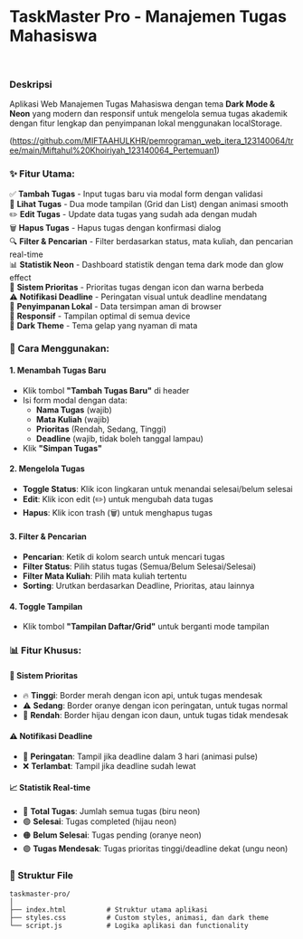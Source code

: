 # TaskMaster Pro - Manajemen Tugas Mahasiswa

<br>

### Deskripsi

Aplikasi Web Manajemen Tugas Mahasiswa dengan tema **Dark Mode & Neon** yang modern dan responsif untuk mengelola semua tugas akademik dengan fitur lengkap dan penyimpanan lokal menggunakan localStorage.

(https://github.com/MIFTAAHULKHR/pemrograman_web_itera_123140064/tree/main/Miftahul%20Khoiriyah_123140064_Pertemuan1)

### ✨ Fitur Utama:

✅ **Tambah Tugas** - Input tugas baru via modal form dengan validasi  
👀 **Lihat Tugas** - Dua mode tampilan (Grid dan List) dengan animasi smooth  
✏️ **Edit Tugas** - Update data tugas yang sudah ada dengan mudah  
🗑️ **Hapus Tugas** - Hapus tugas dengan konfirmasi dialog  
🔍 **Filter & Pencarian** - Filter berdasarkan status, mata kuliah, dan pencarian real-time  
📊 **Statistik Neon** - Dashboard statistik dengan tema dark mode dan glow effect  
🎯 **Sistem Prioritas** - Prioritas tugas dengan icon dan warna berbeda  
⚠️ **Notifikasi Deadline** - Peringatan visual untuk deadline mendatang  
💾 **Penyimpanan Lokal** - Data tersimpan aman di browser  
📱 **Responsif** - Tampilan optimal di semua device  
🎨 **Dark Theme** - Tema gelap yang nyaman di mata  

### 🚀 Cara Menggunakan:

#### 1. Menambah Tugas Baru
   - Klik tombol **"Tambah Tugas Baru"** di header
   - Isi form modal dengan data:
     - **Nama Tugas** (wajib)
     - **Mata Kuliah** (wajib) 
     - **Prioritas** (Rendah, Sedang, Tinggi)
     - **Deadline** (wajib, tidak boleh tanggal lampau)
   - Klik **"Simpan Tugas"**

#### 2. Mengelola Tugas
   - **Toggle Status**: Klik icon lingkaran untuk menandai selesai/belum selesai
   - **Edit**: Klik icon edit (✏️) untuk mengubah data tugas
   - **Hapus**: Klik icon trash (🗑️) untuk menghapus tugas

#### 3. Filter & Pencarian
   - **Pencarian**: Ketik di kolom search untuk mencari tugas
   - **Filter Status**: Pilih status tugas (Semua/Belum Selesai/Selesai)
   - **Filter Mata Kuliah**: Pilih mata kuliah tertentu
   - **Sorting**: Urutkan berdasarkan Deadline, Prioritas, atau lainnya

#### 4. Toggle Tampilan
   - Klik tombol **"Tampilan Daftar/Grid"** untuk berganti mode tampilan

### 📊 Fitur Khusus:

#### 🎯 Sistem Prioritas
- 🔥 **Tinggi**: Border merah dengan icon api, untuk tugas mendesak
- ⚠️ **Sedang**: Border oranye dengan icon peringatan, untuk tugas normal  
- 🌿 **Rendah**: Border hijau dengan icon daun, untuk tugas tidak mendesak

#### ⚠️ Notifikasi Deadline
- 🔔 **Peringatan**: Tampil jika deadline dalam 3 hari (animasi pulse)
- ❌ **Terlambat**: Tampil jika deadline sudah lewat

#### 📈 Statistik Real-time
- 🔵 **Total Tugas**: Jumlah semua tugas (biru neon)
- 🟢 **Selesai**: Tugas completed (hijau neon)
- 🟠 **Belum Selesai**: Tugas pending (oranye neon)  
- 🟣 **Tugas Mendesak**: Tugas prioritas tinggi/deadline dekat (ungu neon)

### 📁 Struktur File

```
taskmaster-pro/
│
├── index.html          # Struktur utama aplikasi
├── styles.css          # Custom styles, animasi, dan dark theme
└── script.js           # Logika aplikasi dan functionality
```



